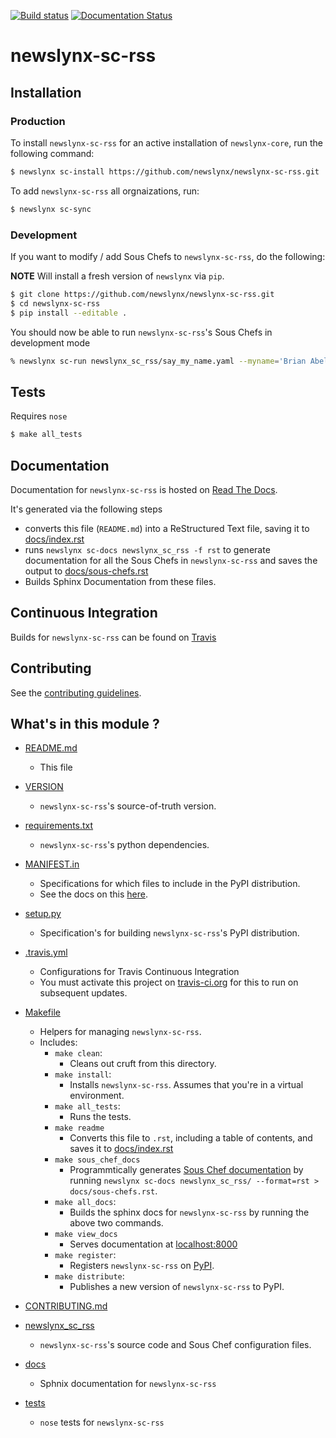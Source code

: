 [![Build status](https://travis-ci.org/newslynx/newslynx-sc-rss.svg)](https://travis-ci.org/newslynx/newslynx-sc-rss) [![Documentation Status](https://readthedocs.org/projects/newslynx-sc-rss/badge/?version=latest)](https://readthedocs.org/projects/newslynx-sc-rss/?badge=latest)

newslynx-sc-rss
==========================================================================================



## Installation

### Production

To install `newslynx-sc-rss` for an active installation of `newslynx-core`, run the following command:

```bash
$ newslynx sc-install https://github.com/newslynx/newslynx-sc-rss.git
```

To add `newslynx-sc-rss` all orgnaizations, run:

```bash
$ newslynx sc-sync
```

### Development 

If you want to modify / add Sous Chefs to `newslynx-sc-rss`, do the following:

**NOTE** Will install a fresh version of `newslynx` via `pip`.

```bash
$ git clone https://github.com/newslynx/newslynx-sc-rss.git
$ cd newslynx-sc-rss
$ pip install --editable .
```

You should now be able to run `newslynx-sc-rss`'s Sous Chefs in development mode

```bash 
% newslynx sc-run newslynx_sc_rss/say_my_name.yaml --myname='Brian Abelson'
```

## Tests

Requires `nose`

```bash
$ make all_tests
```

## Documentation

Documentation for `newslynx-sc-rss` is hosted on [Read The Docs](http://newslynx-sc-rss.readthedocs.org/).

It's generated via the following steps

* converts this file (`README.md`) into a ReStructured Text file, saving it to [docs/index.rst](https://github.com/newslynx/newslynx-sc-rss/blob/master/docs/index.rst)
* runs `newslynx sc-docs newslynx_sc_rss -f rst` to generate documentation for all the Sous Chefs in `newslynx-sc-rss` and saves the output to [docs/sous-chefs.rst](https://github.com/newslynx/newslynx-sc-rss/blob/master/docs/sous-chefs.rst)
* Builds Sphinx Documentation from these files.


## Continuous Integration

Builds for `newslynx-sc-rss` can be found on [Travis](https://travis-ci.org/newslynx/newslynx-sc-rss)

## Contributing

See the [contributing guidelines](https://github.com/newslynx/newslynx-sc-rss/blob/master/CONTRIBUTING.md).


## What's in this module ?

- [README.md](https://github.com/newslynx/newslynx-sc-rss/blob/master/README.md)
	* This file 

- [VERSION](https://github.com/newslynx/newslynx-sc-rss/blob/master/VERSION)
	* `newslynx-sc-rss`'s source-of-truth version.

- [requirements.txt](https://github.com/newslynx/newslynx-sc-rss/blob/master/requirements.txt)
	* `newslynx-sc-rss`'s python dependencies.

- [MANIFEST.in](https://github.com/newslynx/newslynx-sc-rss/blob/master/MANIFEST.in)
	* Specifications for which files to include in the PyPI distribution.
	* See the docs on this [here](https://docs.python.org/2/distutils/sourcedist.html#specifying-the-files-to-distribute).

- [setup.py](https://github.com/newslynx/newslynx-sc-rss/blob/master/setup.py)
	* Specification's for building `newslynx-sc-rss`'s PyPI distribution.

- [.travis.yml](https://github.com/newslynx/newslynx-sc-rss/blob/master/.travis.yml)
	* Configurations for Travis Continuous Integration
	* You must activate this project on [travis-ci.org](https://github.com/newslynx/newslynx-sc-rss/blob/master/http://travis-ci.org/) for this to run on subsequent updates.

- [Makefile](https://github.com/newslynx/newslynx-sc-rss/blob/master/Makefile)
	* Helpers for managing `newslynx-sc-rss`.
	* Includes:
		- `make clean`: 
			* Cleans out cruft from this directory.
		- `make install`: 
			* Installs `newslynx-sc-rss`. Assumes that you're in a virtual environment.
		- `make all_tests`: 
			* Runs the tests.
		- `make readme`
			* Converts this file to `.rst`, including a table of contents, and saves it to [docs/index.rst](https://github.com/newslynx/newslynx-sc-rss/blob/master/docs/index.rst)
		- `make sous_chef_docs`
			* Programmtically generates [Sous Chef documentation](https://github.com/newslynx/newslynx-sc-rss/blob/master/docs/sous-chefs.rst) by running `newslynx sc-docs newslynx_sc_rss/ --format=rst > docs/sous-chefs.rst`.
		- `make all_docs`: 
			* Builds the sphinx docs for `newslynx-sc-rss` by running the above two commands.
		- `make view_docs`
			* Serves documentation at [localhost:8000](http://localhost:8000)
		- `make register`: 
			* Registers `newslynx-sc-rss` on [PyPI](https://pypi.python.org/pypi).
		- `make distribute`: 
			* Publishes a new version of `newslynx-sc-rss` to PyPI.

- [CONTRIBUTING.md](https://github.com/newslynx/newslynx-sc-rss/blob/master/CONTRIBUTING.md)

- [newslynx_sc_rss](https://github.com/newslynx/newslynx-sc-rss/blob/master/newslynx_sc_rss/)
	* `newslynx-sc-rss`'s source code and Sous Chef configuration files.

- [docs](https://github.com/newslynx/newslynx-sc-rss/blob/master/docs/)
	* Sphnix documentation for `newslynx-sc-rss`

- [tests](https://github.com/newslynx/newslynx-sc-rss/blob/master/tests/)
	* `nose` tests for `newslynx-sc-rss`

